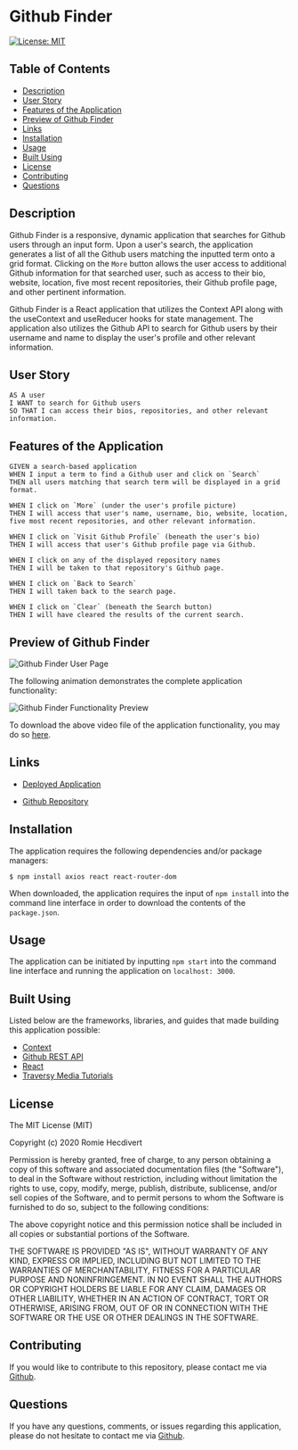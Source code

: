 # Github Finder

[![License: MIT](https://img.shields.io/badge/License-MIT-yellow.svg)](https://opensource.org/licenses/MIT)

## Table of Contents
*  [Description](#description)
*  [User Story](#user-story)
*  [Features of the Application](#features-of-the-application)
*  [Preview of Github Finder](#preview-of-github-finder)
*  [Links](#links)
*  [Installation](#installation)
*  [Usage](#usage)
*  [Built Using](#built-using)
*  [License](#license)
*  [Contributing](#contributing)
*  [Questions](#questions)

## Description

Github Finder is a responsive, dynamic application that searches for Github users through an input form. Upon a user's search, the application generates a list of all the Github users matching the inputted term onto a grid format. Clicking on the `More` button allows the user access to additional Github information for that searched user, such as access to their bio, website, location, five most recent repositories, their Github profile page, and other pertinent information.

Github Finder is a React application that utilizes the Context API along with the useContext and useReducer hooks for state management. The application also utilizes the Github API to search for Github users by their username and name to display the user's profile and other relevant information.

## User Story
~~~
AS A user  
I WANT to search for Github users  
SO THAT I can access their bios, repositories, and other relevant information.  
~~~

## Features of the Application
~~~
GIVEN a search-based application
WHEN I input a term to find a Github user and click on `Search`
THEN all users matching that search term will be displayed in a grid format.

WHEN I click on `More` (under the user's profile picture)
THEN I will access that user's name, username, bio, website, location, five most recent repositories, and other relevant information.

WHEN I click on `Visit Github Profile` (beneath the user's bio)
THEN I will access that user's Github profile page via Github.

WHEN I click on any of the displayed repository names
THEN I will be taken to that repository's Github page.

WHEN I click on `Back to Search`
THEN I will taken back to the search page.

WHEN I click on `Clear` (beneath the Search button)
THEN I will have cleared the results of the current search.
~~~

## Preview of Github Finder

![Github Finder User Page]()

The following animation demonstrates the complete application functionality:

![Github Finder Functionality Preview]()

To download the above video file of the application functionality, you may do so [here]().

## Links

- [Deployed Application](https://find-users-on-github.netlify.app/)

- [Github Repository](https://github.com/rh9891/GithubFinder)

## Installation

The application requires the following dependencies and/or package managers:

~~~
$ npm install axios react react-router-dom 
~~~

When downloaded, the application requires the input of `npm install` into the command line interface in order to download the contents of the `package.json`.

## Usage

The application can be initiated by inputting `npm start` into the command line interface and running the application on `localhost: 3000`.

## Built Using

Listed below are the frameworks, libraries, and guides that made building this application possible:

* [Context](https://reactjs.org/docs/context.html)
* [Github REST API](https://docs.github.com/en/rest/overview)
* [React](https://reactjs.org/docs/getting-started.html)
* [Traversy Media Tutorials](https://www.traversymedia.com/)

## License

The MIT License (MIT)

Copyright (c) 2020 Romie Hecdivert

Permission is hereby granted, free of charge, to any person obtaining a copy of this software and associated documentation files (the "Software"), to deal in the Software without restriction, including without limitation the rights to use, copy, modify, merge, publish, distribute, sublicense, and/or sell copies of the Software, and to permit persons to whom the Software is furnished to do so, subject to the following conditions:

The above copyright notice and this permission notice shall be included in all copies or substantial portions of the Software.

THE SOFTWARE IS PROVIDED "AS IS", WITHOUT WARRANTY OF ANY KIND, EXPRESS OR IMPLIED, INCLUDING BUT NOT LIMITED TO THE WARRANTIES OF MERCHANTABILITY, FITNESS FOR A PARTICULAR PURPOSE AND NONINFRINGEMENT. IN NO EVENT SHALL THE AUTHORS OR COPYRIGHT HOLDERS BE LIABLE FOR ANY CLAIM, DAMAGES OR OTHER LIABILITY, WHETHER IN AN ACTION OF CONTRACT, TORT OR OTHERWISE, ARISING FROM, OUT OF OR IN CONNECTION WITH THE SOFTWARE OR THE USE OR OTHER DEALINGS IN THE SOFTWARE.

## Contributing

If you would like to contribute to this repository, please contact me via [Github](https://github.com/rh9891).

## Questions

If you have any questions, comments, or issues regarding this application, please do not hesitate to contact me via [Github](https://github.com/rh9891).